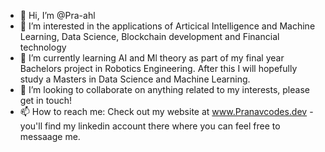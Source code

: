 - 👋 Hi, I’m @Pra-ahl
- 👀 I’m interested in the applications of Articical Intelligence and Machine Learning, Data Science, Blockchain development and Financial technology 
- 🌱 I’m currently learning AI and Ml theory as part of my final year Bachelors project in Robotics Engineering. After this I will hopefully study a Masters in Data Science and
      Machine Learning. 
- 💞️ I’m looking to collaborate on anything related to my interests, please get in touch!
- 📫 How to reach me: Check out my website at www.Pranavcodes.dev - you'll find my linkedin account there where you can feel free to messaage me.

<!---
Pra-ahl/Pra-ahl is a ✨ special ✨ repository because its `README.md` (this file) appears on your GitHub profile.
You can click the Preview link to take a look at your changes.
--->

